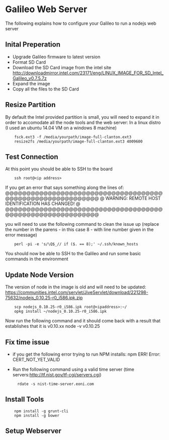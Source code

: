 Galileo Web Server
==================

The following explains how to configure your Galileo to run a nodejs web server

Inital Preperation
------------------
* Upgrade Galileo firmware to latest version
* Format SD Card
* Download the SD Card image from the intel site http://downloadmirror.intel.com/23171/eng/LINUX_IMAGE_FOR_SD_Intel_Galileo_v0.7.5.7z
* Expand the image
* Copy all the files to the SD Card

Resize Partition
----------------
By default the Intel provided partition is small, you will need to expand it in order to accomodate all the node tools and the web server:
In a linux distro (I used an ubuntu 14.04 VM on a windows 8 machine)
        
        fsck.ext3 -f /media/yourpath/image-full-clanton.ext3
        resize2fs /media/yourpath/image-full-clanton.ext3 4009600
        
Test Connection
---------------
At this point you should be able to SSH to the board

        ssh root@<ip address>
        
If you get an error that says something along the lines of:
@@@@@@@@@@@@@@@@@@@@@@@@@@@@@@@@@@@@@@@@@@@@@@@@@@@@@@@@@@@
@    WARNING: REMOTE HOST IDENTIFICATION HAS CHANGED!     @
@@@@@@@@@@@@@@@@@@@@@@@@@@@@@@@@@@@@@@@@@@@@@@@@@@@@@@@@@@@

you will need to use the following command to clean the issue up (replace the number in the parens - in this case 8 - with line number given in the error message)

        perl -pi -e 's/\Q$_// if ($. == 8);' ~/.ssh/known_hosts

You should now be able to SSH to the Galileo and run some basic commands in the environment

Update Node Version
-------------------
The version of node in the image is old and will need to be updated:
https://communities.intel.com/servlet/JiveServlet/download/221298-75632/nodejs_0.10.25-r0_i586.ipk.zip
        
        scp nodejs_0.10.25-r0_i586.ipk root@<ipaddress>:~/
        opkg install ~/nodejs_0.10.25-r0_i586.ipk

Now run the following command and it should come back with a result that establishes that it is v0.10.xx
        node -v
        v0.10.25

Fix time issue
--------------
* if you get the following error trying to run NPM installs: npm ERR! Error: CERT_NOT_YET_VALID
* Run the following command using a valid time server (time servers:http://tf.nist.gov/tf-cgi/servers.cgi)
        
        rdate -s nist-time-server.eoni.com

Install Tools
-------------
        
        npm install -g grunt-cli
        npm install -g bower

Setup Webserver
---------------

